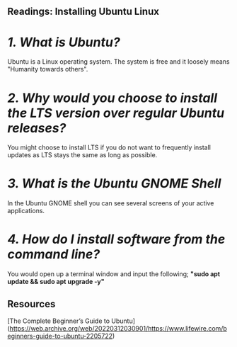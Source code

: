 ## Readings: Installing Ubuntu Linux
# *1. What is Ubuntu?*
Ubuntu is a Linux operating system. The system is free and it loosely means "Humanity towards others".
# *2. Why would you choose to install the LTS version over regular Ubuntu releases?*
You might choose to install LTS if you do not want to frequently install updates as LTS stays the same as long as possible.
# *3. What is the Ubuntu GNOME Shell*
In the Ubuntu GNOME shell you can see several screens of your active applications.
# *4. How do I install software from the command line?*
You would open up a terminal window and input the following;
**"sudo apt update && sudo apt upgrade -y"**



## Resources
[The Complete Beginner’s Guide to Ubuntu] (https://web.archive.org/web/20220312030901/https://www.lifewire.com/beginners-guide-to-ubuntu-2205722)


